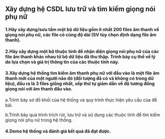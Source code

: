 <h2>Xây dựng hệ CSDL lưu trữ và tìm kiếm giọng nói phụ nữ</h2>
<h4>  1.Hãy xây dựng/sưu tầm một bộ dữ liệu gồm ít nhất 200 files âm thanh về giọng nói phụ nữ, các file có cùng độ dài (SV tùy chọn định dạng file âm thanh).</h3>
<h4>  2.Hãy xây dựng một bộ thuộc tính để nhận diện giọng nói phụ nữ của các file âm thanh khác nhau từ bộ dữ liệu đã thu thập. Trình bày cụ thể về lý do lựa chọn và giá trị thông tin của các thuộc tính này.</h4>
<h4>  3.Xây dựng hệ thống tìm kiếm âm thanh phụ nữ với đầu vào là một file âm thanh mới của một người nào đó (đối tượng đã có và không có trong dữ liệu), đầu ra là 3 files giống nhất, xếp thứ tự giảm dần về độ tương đồng giọng nói với âm thanh đầu vào.</h4>
<p>        a.Trình bày sơ đồ khối của hệ thống và quy trình thực hiện yêu cầu của đề bài.</p>
<p>        b.Trình bày quá trình trích rút, lưu trữ và sử dụng các thuộc tính để tìm kiếm giọng nói phụ nữ trong hệ thống.</p>
<h4>  4.Demo hệ thống và đánh giá kết quả đã đạt được.</h4>

